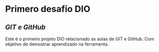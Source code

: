 # Primero desafio DIO
## _GIT e GitHub_

Este é o primeiro projeto DIO relacionado as aulas de GIT e GitHub. Com objetivo de demostrar aprendizado na ferramenta.


 
